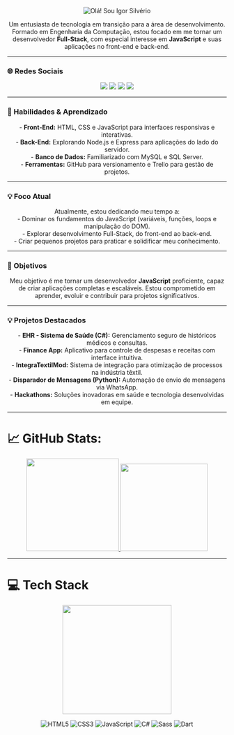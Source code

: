 <p align="center">
  <img src="https://readme-typing-svg.demolab.com?font=Fira+Code&pause=1000&color=00FF00&center=true&vCenter=true&width=435&lines=👋+Olá!+Sou+Igor+Silvério" alt="Olá! Sou Igor Silvério" />
</p>

<p align="center">
  Um entusiasta de tecnologia em transição para a área de desenvolvimento. Formado em Engenharia da Computação, estou focado em me tornar um desenvolvedor <strong>Full-Stack</strong>, com especial interesse em <strong>JavaScript</strong> e suas aplicações no front-end e back-end.
</p>

---

### 🌐 Redes Sociais  
<p align="center">
  <a href="https://www.linkedin.com/in/igor-santi%C3%A9llo-gon%C3%A7alves-silv%C3%A9rio-6500a8106/" target="_blank"><img src="https://img.shields.io/badge/-LinkedIn-%230077B5?style=for-the-badge&logo=linkedin&logoColor=white" target="_blank"></a> 
  <a href="https://www.instagram.com/htpps.igors/" target="_blank"><img src="https://img.shields.io/badge/-Instagram-%23E4405F?style=for-the-badge&logo=instagram&logoColor=white" target="_blank"></a>
  <a href="https://x.com/Igor_santiello" target="_blank"><img src="https://img.shields.io/badge/Twitter-1DA1F2?style=for-the-badge&logo=twitter&logoColor=white" target="_blank"></a>
  <a href="https://www.twitch.tv/igor_silverioo" target="_blank"><img src="https://img.shields.io/badge/Twitch-9146FF?style=for-the-badge&logo=twitch&logoColor=white" target="_blank"></a>
</p>

---

### 🚀 Habilidades & Aprendizado  
<p align="center">
  - <strong>Front-End:</strong> HTML, CSS e JavaScript para interfaces responsivas e interativas.<br>
  - <strong>Back-End:</strong> Explorando Node.js e Express para aplicações do lado do servidor.<br>
  - <strong>Banco de Dados:</strong> Familiarizado com MySQL e SQL Server.<br>
  - <strong>Ferramentas:</strong> GitHub para versionamento e Trello para gestão de projetos.
</p>

---

### 💡 Foco Atual  
<p align="center">
  Atualmente, estou dedicando meu tempo a:<br>
  - Dominar os fundamentos do JavaScript (variáveis, funções, loops e manipulação do DOM).<br>
  - Explorar desenvolvimento Full-Stack, do front-end ao back-end.<br>
  - Criar pequenos projetos para praticar e solidificar meu conhecimento.
</p>

---

### 🎯 Objetivos  
<p align="center">
  Meu objetivo é me tornar um desenvolvedor <strong>JavaScript</strong> proficiente, capaz de criar aplicações completas e escaláveis. Estou comprometido em aprender, evoluir e contribuir para projetos significativos.
</p>

---

### 💡 Projetos Destacados  
<p align="center">
  - <strong>EHR - Sistema de Saúde (C#):</strong> Gerenciamento seguro de históricos médicos e consultas.<br>
  - <strong>Finance App:</strong> Aplicativo para controle de despesas e receitas com interface intuitiva.<br>
  - <strong>IntegraTextilMod:</strong> Sistema de integração para otimização de processos na indústria têxtil.<br>
  - <strong>Disparador de Mensagens (Python):</strong> Automação de envio de mensagens via WhatsApp.<br>
  - <strong>Hackathons:</strong> Soluções inovadoras em saúde e tecnologia desenvolvidas em equipe.
</p>

---

# 📈 GitHub Stats:
<p align="center">
  <a href="https://github.com/anuraghazra/github-readme-stats">
    <img height=212 src="https://github-readme-stats.vercel.app/api?username=IgorSilverio&theme=bear&show_icons=true" />
  </a>
  <a href="https://github.com/anuraghazra/convoychat">
    <img height=200 src="https://github-readme-streak-stats.herokuapp.com/?user=IgorSilverio&theme=neon&hide_border=false&theme=bear" />
  </a>
</p>

---

# 💻 Tech Stack
<p align="center">
  <a href="https://github.com/anuraghazra/convoychat">
    <img height=250 src="https://github-readme-stats.vercel.app/api/top-langs/?username=IgorSilverio&layout=compact&theme=bear" />
  </a>
</p>

<p align="center">
  <img src="https://img.shields.io/badge/html5-%23E34F26.svg?style=for-the-badge&logo=html5&logoColor=white" alt="HTML5" />
  <img src="https://img.shields.io/badge/css3-%231572B6.svg?style=for-the-badge&logo=css3&logoColor=white" alt="CSS3" />
  <img src="https://img.shields.io/badge/javascript-%23323330.svg?style=for-the-badge&logo=javascript&logoColor=%23F7DF1E" alt="JavaScript" />
  <img src="https://img.shields.io/badge/csharp-%23239120.svg?style=for-the-badge&logo=c-sharp&logoColor=white" alt="C#" />
  <img src="https://img.shields.io/badge/Sass-CC6699?style=for-the-badge&logo=sass&logoColor=white" alt="Sass" />
  <img src="https://img.shields.io/badge/Dart-0175C2?style=for-the-badge&logo=dart&logoColor=white" alt="Dart" />
</p>
